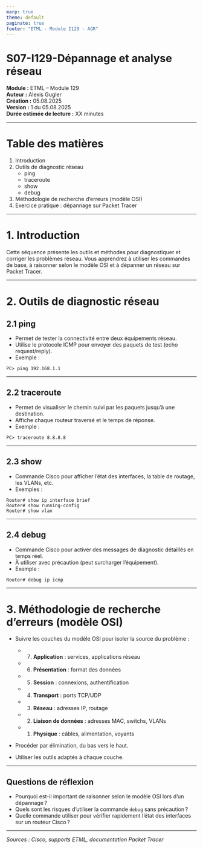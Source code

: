 ```yaml
---
marp: true
theme: default
paginate: true
footer: "ETML - Module I129 - AGR"
---
```


# S07-I129-Dépannage et analyse réseau

**Module :** ETML – Module 129  
**Auteur :** Alexis Gugler  
**Création :** 05.08.2025  
**Version :** 1 du 05.08.2025  
**Durée estimée de lecture :** XX minutes

---

# Table des matières

1. Introduction
2. Outils de diagnostic réseau
   - ping
   - traceroute
   - show
   - debug
3. Méthodologie de recherche d’erreurs (modèle OSI)
4. Exercice pratique : dépannage sur Packet Tracer

---

# 1. Introduction

Cette séquence présente les outils et méthodes pour diagnostiquer et corriger les problèmes réseau. Vous apprendrez à utiliser les commandes de base, à raisonner selon le modèle OSI et à dépanner un réseau sur Packet Tracer.

---

# 2. Outils de diagnostic réseau

## 2.1 ping
- Permet de tester la connectivité entre deux équipements réseau.
- Utilise le protocole ICMP pour envoyer des paquets de test (echo request/reply).
- Exemple :
```shell
PC> ping 192.168.1.1
```

---

## 2.2 traceroute
- Permet de visualiser le chemin suivi par les paquets jusqu’à une destination.
- Affiche chaque routeur traversé et le temps de réponse.
- Exemple :
```shell
PC> traceroute 8.8.8.8
```

---

## 2.3 show
- Commande Cisco pour afficher l’état des interfaces, la table de routage, les VLANs, etc.
- Exemples :
```shell
Router# show ip interface brief
Router# show running-config
Router# show vlan
```

---

## 2.4 debug
- Commande Cisco pour activer des messages de diagnostic détaillés en temps réel.
- À utiliser avec précaution (peut surcharger l’équipement).
- Exemple :
```shell
Router# debug ip icmp
```

---

# 3. Méthodologie de recherche d’erreurs (modèle OSI)

- Suivre les couches du modèle OSI pour isoler la source du problème :
  -   7) **Application** : services, applications réseau
  -   6) **Présentation** : format des données
  -   5) **Session** : connexions, authentification
  -   4) **Transport** : ports TCP/UDP
  -   3) **Réseau** : adresses IP, routage
  -   2) **Liaison de données** : adresses MAC, switchs, VLANs
  -   1) **Physique** : câbles, alimentation, voyants

- Procéder par élimination, du bas vers le haut.
- Utiliser les outils adaptés à chaque couche.

---

## Questions de réflexion

- Pourquoi est-il important de raisonner selon le modèle OSI lors d’un dépannage ?
- Quels sont les risques d’utiliser la commande `debug` sans précaution ?
- Quelle commande utiliser pour vérifier rapidement l’état des interfaces sur un routeur Cisco ?

---

*Sources : Cisco, supports ETML, documentation Packet Tracer*
